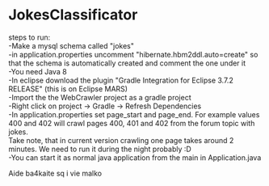 # JokesClassificator  
steps to run:  
-Make a mysql schema called "jokes"  
-in application.properties uncomment "hibernate.hbm2ddl.auto=create" so that the schema is automatically created and comment the one under it  
-You need Java 8  
-In eclipse download the plugin "Gradle Integration for Eclipse 3.7.2 RELEASE" (this is on Eclipse MARS)  
-Import the the WebCrawler project as a gradle project  
-Right click on project -> Gradle -> Refresh Dependencies  
-In application.properties set page_start and page_end. For example values 400 and 402 will crawl pages 400, 401 and 402 from the forum topic with jokes.  
Take note, that in current version crawling one page takes around 2 minutes. We need to run it during the night probably :D  
-You can start it as normal java application from the main in Application.java  
  
Aide ba4kaite sq i vie malko  
